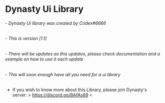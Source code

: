# Dynasty Ui Library
###### - Dynasty Ui library was created by Codex#6666
###### - This is version [1.1]
###### - There will be updates as this updates, please check documentation and a example on how to use it each update
###### - This will soon enough have all you need for a ui library
- If you wish to know more about this Library, please join Dynasty's server: > https://discord.gg/BAfAs89 <
